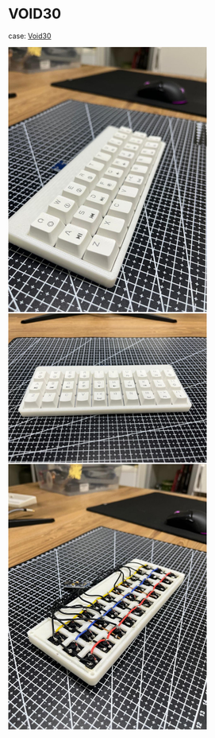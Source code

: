 # VOID30 

case: [Void30](https://www.printables.com/model/347530-void30-a-30-ortholinear-keyboard/files)

<img src="./pictures/void30_1.jpeg" alt="void30-front" width="400"/>
<img src="./pictures/void30_2.jpeg" alt="void30-front-1" width="400"/>
<img src="./pictures/void30_3.jpeg" alt="void30-back" width="400"/>